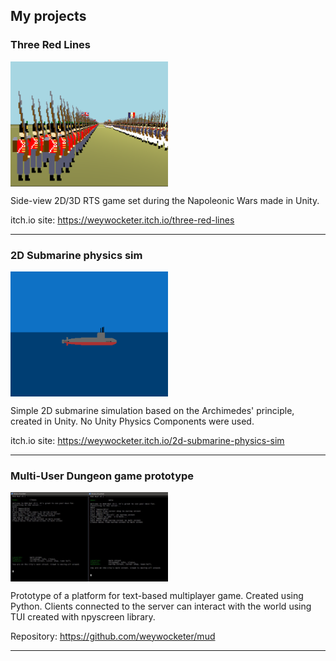 <!--

# Weywocketer

## About

---

-->

## My projects
### Three Red Lines
<img src="https://github.com/weywocketer/weywocketer/blob/master/Images/threeRedLines.png" width=50% align="center">

Side-view 2D/3D RTS game set during the Napoleonic Wars made in Unity.  

itch.io site: https://weywocketer.itch.io/three-red-lines

---

### 2D Submarine physics sim
<img src="https://github.com/weywocketer/weywocketer/blob/master/Images/submarine.png" width=50% align="center">

Simple 2D submarine simulation based on the Archimedes' principle, created in Unity. No Unity Physics Components were used.

itch.io site: https://weywocketer.itch.io/2d-submarine-physics-sim

---

### Multi-User Dungeon game prototype
<img src="https://github.com/weywocketer/weywocketer/blob/master/Images/mud.png" width=50% align="center">

Prototype of a platform for text-based multiplayer game. Created using Python. Clients connected to the server can interact with the world using TUI created with npyscreen library.

Repository: https://github.com/weywocketer/mud

---
